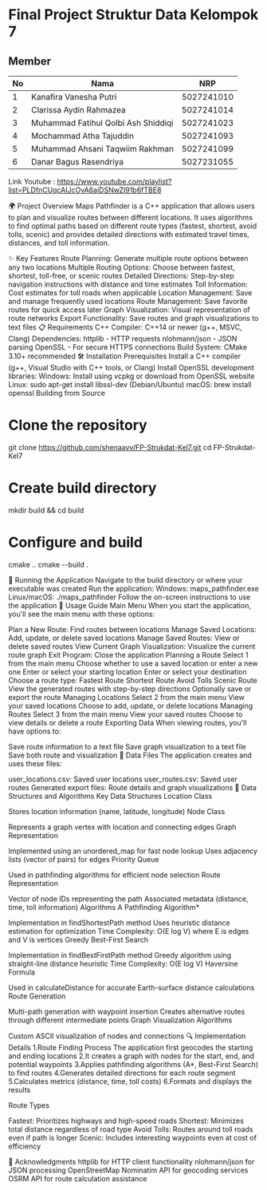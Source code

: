 # Final Project Struktur Data Kelompok 7

## Member

| No  | Nama                                | NRP        |
| --- | ----------------------------------- | ---------- |
| 1   | Kanafira Vanesha Putri              | 5027241010 |
| 2   | Clarissa Aydin Rahmazea             | 5027241014 |
| 3   | Muhammad Fatihul Qolbi Ash Shiddiqi | 5027241023 |
| 4   | Mochammad Atha Tajuddin             | 5027241093 |
| 5   | Muhammad Ahsani Taqwiim Rakhman     | 5027241099 |
| 6   | Danar Bagus Rasendriya              | 5027231055 |

Link Youtube : https://www.youtube.com/playlist?list=PLDfnCUqcAIJcOvA6aiDSNwZI91b6fTBE8

🌍 Project Overview
Maps Pathfinder is a C++ application that allows users to plan and visualize routes between different locations. It uses algorithms to find optimal paths based on different route types (fastest, shortest, avoid tolls, scenic) and provides detailed directions with estimated travel times, distances, and toll information.

✨ Key Features
Route Planning: Generate multiple route options between any two locations
Multiple Routing Options: Choose between fastest, shortest, toll-free, or scenic routes
Detailed Directions: Step-by-step navigation instructions with distance and time estimates
Toll Information: Cost estimates for toll roads when applicable
Location Management: Save and manage frequently used locations
Route Management: Save favorite routes for quick access later
Graph Visualization: Visual representation of route networks
Export Functionality: Save routes and graph visualizations to text files
📋 Requirements
C++ Compiler: C++14 or newer (g++, MSVC, Clang)
Dependencies:
httplib - HTTP requests
nlohmann/json - JSON parsing
OpenSSL - For secure HTTPS connections
Build System: CMake 3.10+ recommended
🛠️ Installation
Prerequisites
Install a C++ compiler (g++, Visual Studio with C++ tools, or Clang)
Install OpenSSL development libraries:
Windows: Install using vcpkg or download from OpenSSL website
Linux: sudo apt-get install libssl-dev (Debian/Ubuntu)
macOS: brew install openssl
Building from Source

# Clone the repository
git clone https://github.com/shenaavv/FP-Strukdat-Kel7.git
cd FP-Strukdat-Kel7

# Create build directory
mkdir build && cd build

# Configure and build
cmake ..
cmake --build .


🚀 Running the Application
Navigate to the build directory or where your executable was created
Run the application:
Windows: maps_pathfinder.exe
Linux/macOS: ./maps_pathfinder
Follow the on-screen instructions to use the application
📖 Usage Guide
Main Menu
When you start the application, you'll see the main menu with these options:

Plan a New Route: Find routes between locations
Manage Saved Locations: Add, update, or delete saved locations
Manage Saved Routes: View or delete saved routes
View Current Graph Visualization: Visualize the current route graph
Exit Program: Close the application
Planning a Route
Select 1 from the main menu
Choose whether to use a saved location or enter a new one
Enter or select your starting location
Enter or select your destination
Choose a route type:
Fastest Route
Shortest Route
Avoid Tolls
Scenic Route
View the generated routes with step-by-step directions
Optionally save or export the route
Managing Locations
Select 2 from the main menu
View your saved locations
Choose to add, update, or delete locations
Managing Routes
Select 3 from the main menu
View your saved routes
Choose to view details or delete a route
Exporting Data
When viewing routes, you'll have options to:

Save route information to a text file
Save graph visualization to a text file
Save both route and visualization
💾 Data Files
The application creates and uses these files:

user_locations.csv: Saved user locations
user_routes.csv: Saved user routes
Generated export files: Route details and graph visualizations
🧮 Data Structures and Algorithms
Key Data Structures
Location Class

Stores location information (name, latitude, longitude)
Node Class

Represents a graph vertex with location and connecting edges
Graph Representation

Implemented using an unordered_map for fast node lookup
Uses adjacency lists (vector of pairs) for edges
Priority Queue

Used in pathfinding algorithms for efficient node selection
Route Representation

Vector of node IDs representing the path
Associated metadata (distance, time, toll information)
Algorithms
A Pathfinding Algorithm*

Implementation in findShortestPath method
Uses heuristic distance estimation for optimization
Time Complexity: O(E log V) where E is edges and V is vertices
Greedy Best-First Search

Implementation in findBestFirstPath method
Greedy algorithm using straight-line distance heuristic
Time Complexity: O(E log V)
Haversine Formula

Used in calculateDistance for accurate Earth-surface distance calculations
Route Generation

Multi-path generation with waypoint insertion
Creates alternative routes through different intermediate points
Graph Visualization Algorithms

Custom ASCII visualization of nodes and connections
🔍 Implementation Details
1.Route Finding Process
The application first geocodes the starting and ending locations
2.It creates a graph with nodes for the start, end, and potential waypoints
3.Applies pathfinding algorithms (A*, Best-First Search) to find routes
4.Generates detailed directions for each route segment
5.Calculates metrics (distance, time, toll costs)
6.Formats and displays the results

Route Types

Fastest: Prioritizes highways and high-speed roads
Shortest: Minimizes total distance regardless of road type
Avoid Tolls: Routes around toll roads even if path is longer
Scenic: Includes interesting waypoints even at cost of efficiency


🙏 Acknowledgments
httplib for HTTP client functionality
nlohmann/json for JSON processing
OpenStreetMap Nominatim API for geocoding services
OSRM API for route calculation assistance
